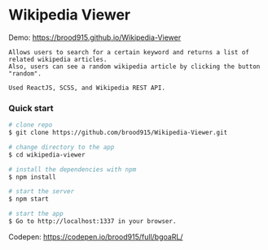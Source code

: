 # Wikipedia Viewer

Demo: https://brood915.github.io/Wikipedia-Viewer

```
Allows users to search for a certain keyword and returns a list of related wikipedia articles. 
Also, users can see a random wikipedia article by clicking the button "random".

Used ReactJS, SCSS, and Wikipedia REST API.
```


### Quick start
```bash
# clone repo
$ git clone https://github.com/brood915/Wikipedia-Viewer.git

# change directory to the app
$ cd wikipedia-viewer

# install the dependencies with npm
$ npm install

# start the server
$ npm start

# start the app
$ Go to http://localhost:1337 in your browser.
```

Codepen: https://codepen.io/brood915/full/bgoaRL/
